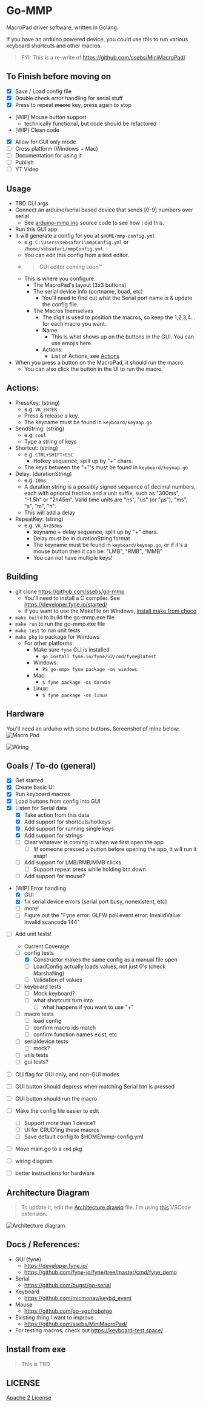 # Go-MMP
MacroPad driver software, written in Golang. 

If you have an arduino powered device, you could use this to run various keyboard shortcuts and other macros.

> FYI: This is a re-write of https://github.com/ssebs/MiniMacroPad/

<!-- TODO: Add video of it -->

## To Finish before moving on
- [x] Save / Load config file
- [x] Double check error handling for serial stuff
- [x] Press to repeat ~~macro~~ key, press again to stop
- [WIP] Mouse button support
  - technically functional, but code should be refactored
- [WIP] Clean code
- [x] Allow for GUI only mode
- [ ] Cross platform (Windows + Mac)
- [ ] Documentation for using it
- [ ] Publish 
- [ ] YT Video

## Usage
- TBD CLI args
- Connect an arduino/serial based device that sends [0-9] numbers over serial
  - See [arduino-mmp.ino](./arduino-mmp.ino) source code to see how I did this.
- Run this GUI app
- It will generate a config for you at `$HOME/mmp-config.yml`
    - e.g. `C:\Users\sebsafari\mmpConfig.yml` or `/home/sebsafari/mmpConfig.yml`
  - You can edit this config from a text editor.
  - > GUI editor coming soon™
  - This is where you configure:
    - The MacroPad's layout (3x3 buttons)
    - The serial device info (portname, buad, etc)
      - You'll need to find out what the Serial port name is & update the config file.
    - The Macros themselves
      - The digit is used to position the macros, so keep the 1,2,3,4... for each macro you want.
      - Name:
        - This is what shows up on the buttons in the GUI. You can use emojis here.
      - Actions:
        - List of Actions, see [Actions](#actions)
- When you press a button on the MacroPad, it should run the macro.
  - You can also click the button in the UI to run the macro.

## Actions:
- PressKey: (string)
  - e.g. `VK_ENTER`
  - Press & release a key.
  - The keyname must be found in `keyboard/keymap.go`
- SendString: (string)
  - e.g. `cool`
  - Type a string of keys
- Shortcut: (string)
  - e.g. `CTRL+SHIFT+ESC`
    - Hotkey sequence, split up by "+" chars.
  - The keys between the "+"'s must be found in `keyboard/keymap.go`
- Delay: (durationString)
  - e.g. `10ms`
  - A duration string is a possibly signed sequence of decimal numbers, each with optional fraction and a unit suffix, such as "300ms", "-1.5h" or "2h45m". Valid time units are "ns", "us" (or "µs"), "ms", "s", "m", "h".
  - This will add a delay
- RepeatKey: (string)
  - e.g. `VK_A+250ms`
    - keyname + delay sequence, split up by "+" chars.
    - Delay must be in durationString format
    - The keyname must be found in `keyboard/keymap.go`, or if it's a mouse button then it can be: "LMB", "RMB", "MMB"
    - You can not have multiple keys!

## Building
- git clone https://github.com/ssebs/go-mmp
  - You'll need to install a C compiler. See https://developer.fyne.io/started/
  - If you want to use the Makefile on Windows, [install make from choco](https://stackoverflow.com/a/57042516)
- `make build` to build the go-mmp.exe file
- `make run` to run the go-mmp.exe file
- `make test` to run unit tests
- `make pkg` to package for Windows
  - For other platforms:
    - Make sure `fyne` CLI is installed
      - `go install fyne.io/fyne/v2/cmd/fyne@latest`
    - Windows:
      - `PS go-mmp> fyne package -os windows`
    - Mac:
      - `$ fyne package -os darwin`
    - Linux:
      - `$ fyne package -os linux`

## Hardware
You'll need an arduino with some buttons. 
Screenshot of mine below:
![Macro Pad](./res/mmpbuilt.png)

![Wiring](./res/mmpwiring.png)

## Goals / To-do (general)
- [x] Get started
- [x] Create basic UI
- [x] Run keyboard macros
- [x] Load buttons from config into GUI
- [x] Listen for Serial data
  - [x] Take action from this data
  - [x] Add support for shortcuts/hotkeys
  - [x] Add support for running single keys
  - [x] Add support for strings
  - [ ] Clear whatever is coming in when we first open the app
    - [ ] !if someone pressed a button before opening the app, it will run it asap!
  - [ ] Add support for LMB/RMB/MMB clicks
    - [ ] Support repeat press while holding btn down
  - [ ] Add support for mouse?
- [WIP] Error handling
  - [x] GUI
  - [x] fix serial device errors (serial port busy, nonexistent, etc)
  - [ ] more!
  - [ ] Figure out the "Fyne error:  GLFW poll event error: InvalidValue: Invalid scancode 144"
- [ ] Add unit tests!
  - Current Coverage: 
  - [ ] config tests
    - [x] Constructor makes the same config as a manual file open
    - [ ] LoadConfig actually loads values, not just 0's (check Marshalling)
    - [ ] Validation of values
  - [ ] keyboard tests
    - [ ] Mock keyboard?
    - [ ] what shortcuts turn into
      - [ ] what happens if you want to use "+"
  - [ ] macro tests
    - [ ] load config
    - [ ] confirm macro ids match
    - [ ] confirm function names exist, etc
  - [ ] serialdevice tests
    - [ ] mock?
  - [ ] utils tests
  - [ ] gui tests?
- [ ] CLI flag for GUI only, and non-GUI modes
- [ ] GUI button should depress when matching Serial btn is pressed
- [ ] GUI button should run the macro
- [ ] Make the config file easier to edit
  - [ ] Support more than 1 device?
  - [ ] UI for CRUD'ing these macros
  - [ ] Save default config to $HOME/mmp-config.yml
- [ ] Move main.go to a `cmd` pkg
- [ ] wiring diagram
- [ ] better instructions for hardware



## Architecture Diagram
> To update it, edit the [Architecture.drawio](./res/Architecture.drawio) file. I'm using [this](https://open-vsx.org/extension/hediet/vscode-drawio) VSCode extension.
 
![Architecture diagram](./res/Architecture.png).


## Docs / References:
- GUI (fyne)
  - https://developer.fyne.io/
  - https://github.com/fyne-io/fyne/tree/master/cmd/fyne_demo
- Serial
  - https://github.com/bugst/go-serial
- Keyboard
  - https://github.com/micmonay/keybd_event
- Mouse
  - https://github.com/go-vgo/robotgo
- Existing thing I want to improve
  - https://github.com/ssebs/MiniMacroPad/
- For testing macros, check out https://keyboard-test.space/


## Install from exe
> This is TBD
<!-- - go install github.com/ssebs/go-mmp -->

## LICENSE
[Apache 2 License](./LICENSE)
